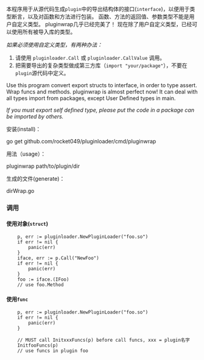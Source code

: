 本程序用于从源代码生成`plugin`中的导出结构体的接口(`interface`)，以便用于类型断言，以及对函数和方法进行包装。
函数、方法的返回值、参数类型不能是用户自定义类型。
pluginwrap几乎已经完美了！
现在除了用户自定义类型，已经可以使用所有被导入库的类型。

*如果必须使用自定义类型，有两种办法：*

1. 请使用 `pluginloader.Call` 或 `pluginloader.CallValue` 调用。
2. 把需要导出的复杂类型做成第三方库（`import "your/package"`），不要在`plugin`源代码中定义。

Use this program convert export structs to interface, in order to type assert. 
Wrap funcs and methods.
pluginwrap is almost perfect now! 
It can deal with all types import from packages, except User Defined types in main.

*If you must export self defined type, please put the code in a package can be imported by others.*



安装(install)：

go get github.com/rocket049/pluginloader/cmd/pluginwrap

用法（usage）：

pluginwrap path/to/plugin/dir

生成的文件(generate)：

dirWrap.go

### 调用
#### 使用对象(`struct`)

```
	p, err := pluginloader.NewPluginLoader("foo.so")
	if err != nil {
		panic(err)
	}
	iface, err := p.Call("NewFoo")
	if err != nil {
		panic(err)
	}
	foo := iface.(IFoo)
	// use foo.Method
```

#### 使用`func`

```
	p, err := pluginloader.NewPluginLoader("foo.so")
	if err != nil {
		panic(err)
	}
	
	// MUST call InitxxxFuncs(p) before call funcs, xxx = plugin名字
	InitfooFuncs(p)
	// use funcs in plugin foo
```
